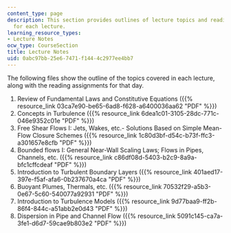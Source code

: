 ```yaml
---
content_type: page
description: This section provides outlines of lecture topics and reading assignments
  for each lecture.
learning_resource_types:
- Lecture Notes
ocw_type: CourseSection
title: Lecture Notes
uid: 0abc97bb-25e6-7471-f144-4c2977ee4bb7
---
```


The following files show the outline of the topics covered in each lecture, along with the reading assignments for that day.

1.  Review of Fundamental Laws and Constitutive Equations ({{% resource_link 03ca7e90-be65-6ad8-f628-a6400036aa62 "PDF" %}})
2.  Concepts in Turbulence ({{% resource_link 6dea1c01-3105-28dc-771c-046e9352c01e "PDF" %}})
3.  Free Shear Flows I: Jets, Wakes, etc.- Solutions Based on Simple Mean-Flow Closure Schemes ({{% resource_link 1c80d3bf-d54c-b73f-ffc3-a301657e8cfb "PDF" %}})
4.  Bounded flows I: General Near-Wall Scaling Laws; Flows in Pipes, Channels, etc. ({{% resource_link c86df08d-5403-b2c9-8a9a-bfc1cffcdeaf "PDF" %}})
5.  Introduction to Turbulent Boundary Layers ({{% resource_link 401aed17-397e-f5af-afa6-0b237670a4ca "PDF" %}})
6.  Buoyant Plumes, Thermals, etc. ({{% resource_link 70532f29-a5b3-0e67-5c60-540077a92931 "PDF" %}})
7.  Introduction to Turbulence Models ({{% resource_link 9d77baa9-ff2b-86f4-844c-a51abb2e0d43 "PDF" %}})
8.  Dispersion in Pipe and Channel Flow ({{% resource_link 5091c145-ca7a-3fe1-d6d7-59cae9b803e2 "PDF" %}})